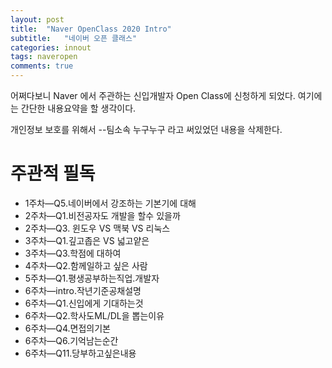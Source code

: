 ```yaml
---
layout: post
title:  "Naver OpenClass 2020 Intro"
subtitle:   "네이버 오픈 클래스"
categories: innout
tags: naveropen
comments: true
---
```


어쩌다보니 Naver 에서 주관하는 신입개발자 Open Class에 신청하게 되었다.
여기에는 간단한 내용요약을 할 생각이다.  

개인정보 보호를 위해서 --팀소속 누구누구 라고 써있었던 내용을 삭제한다.  



# 주관적 필독

- 1주차—Q5.네이버에서 강조하는 기본기에 대해
- 2주차—Q1.비전공자도 개발을 할수 있을까
- 2주차—Q3. 윈도우 VS 맥북 VS 리눅스
- 3주차—Q1.깊고좁은 VS 넓고얕은
- 3주차—Q3.학점에 대하여
- 4주차—Q2.함께일하고 싶은 사람
- 5주차—Q1.평생공부하는직업.개발자
- 6주차—intro.작년기준공채설명
- 6주차—Q1.신입에게 기대하는것
- 6주차—Q2.학사도ML/DL을 뽑는이유
- 6주차—Q4.면접의기본
- 6주차—Q6.기억남는순간
- 6주차—Q11.당부하고싶은내용
  
  